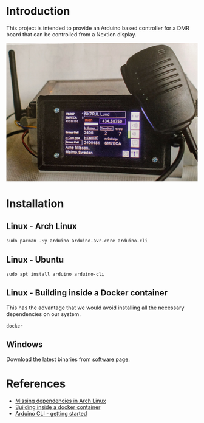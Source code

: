 
# Introduction

This project is intended to provide an Arduino based controller for a DMR board
that can be controlled from a Nextion display.

![DMR Dreambox](doc/img/IMG_20210119_232006.jpg)

# Installation

## Linux - Arch Linux

    sudo pacman -Sy arduino arduino-avr-core arduino-cli

## Linux - Ubuntu

    sudo apt install arduino arduino-cli

## Linux - Building inside a Docker container

This has the advantage that we would avoid installing all the necessary dependencies
on our system.

	docker 

## Windows
Download the latest binaries from [software page](https://www.arduino.cc/en/software).

# References

* [Missing dependencies in Arch Linux](https://bugs.archlinux.org/task/60378)
* [Building inside a docker container](https://hub.docker.com/r/arduino/arduino-cli)
* [Arduino CLI - getting started](https://arduino.github.io/arduino-cli/latest/getting-started/)